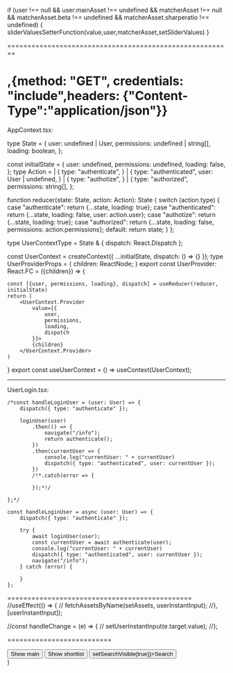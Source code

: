 
if (user !== null && user.mainAsset !== undefined && matcherAsset !== null && matcherAsset.beta !== undefined && matcherAsset.sharperatio !== undefined) {
sliderValuesSetterFunction(value,user,matcherAsset,setSliderValues)
}

========================================================


,{method: "GET", credentials: "include",headers: {"Content-Type":"application/json"}}
===============================================
AppContext.tsx:

type State = {
user: undefined | User,
permissions: undefined | string[],
loading: boolean,
};

const initialState = {
user: undefined,
permissions: undefined,
loading: false,
};
type Action =
| {
type: "authenticate",
}
| {
type: "authenticated",
user: User | undefined,
}
| {
type: "authotize",
}
| {
type: "authorized",
permissions: string[],
};

function reducer(state: State, action: Action): State {
switch (action.type) {
case "authenticate":
return {...state, loading: true};
case "authenticated":
return {...state, loading: false, user: action.user};
case "authotize":
return {...state, loading: true};
case "authorized":
return {...state, loading: false, permissions: action.permissions};
default:
return state;
}
};

type UserContextType = State & {
dispatch: React.Dispatch<Action>
};

const UserContext = createContext<UserContextType>({
...initialState,
dispatch: () => {}
});
type UserProviderProps = {
children: ReactNode;
}
export const UserProvider: React.FC<UserProviderProps> = ({children}) => {

    const [{user, permissions, loading}, dispatch] = useReducer(reducer, initialState)
    return (
        <UserContext.Provider
            value={{
                user,
                permissions,
                loading,
                dispatch
            }}>
            {children}
        </UserContext.Provider>
    )
}
export const useUserContext = () => useContext(UserContext);

-------------------------------------
UserLogin.tsx:


    /*const handleLoginUser = (user: User) => {
        dispatch({ type: "authenticate" });

        loginUser(user)
            .then(() => {
                navigate("/info");
                return authenticate();
            })
            .then(currentUser => {
                console.log("currentUser: " + currentUser)
                dispatch({ type: "authenticated", user: currentUser });
            })
            /!*.catch(error => {

            });*!/

    };*/

    const handleLoginUser = async (user: User) => {
        dispatch({ type: "authenticate" });

        try {
            await loginUser(user);
            const currentUser = await authenticate(user);
            console.log("currentUser: " + currentUser)
            dispatch({ type: "authenticated", user: currentUser });
            navigate("/info");
        } catch (error) {
            
        }
    };



==============================================
//useEffect(() => {
//	fetchAssetsByName(setAssets, userInstantInput);
//}, [userInstantInput]);

//const handleChange = (e) => { 
//	setUserInstantInput(e.target.value);
//};

==========================
<div className={styles.buttonContainer}>
                        <ThemeProvider theme={greyTheme}><Button onClick={handleShowMain}>Show main</Button></ThemeProvider>
                        <ThemeProvider theme={greyTheme}><Button onClick={handleShowShortList}>Show shortlist</Button></ThemeProvider>
                        <ThemeProvider theme={greyTheme}><Button onClick={() => setSearchVisible(true)}>Search</Button></ThemeProvider>
                    </div>)